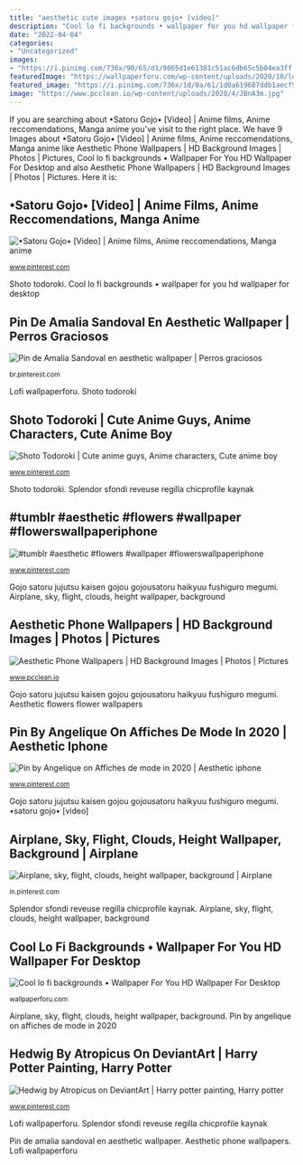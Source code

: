 ```yaml
---
title: "aesthetic cute images •satoru gojo• [video]"
description: "Cool lo fi backgrounds • wallpaper for you hd wallpaper for desktop"
date: "2022-04-04"
categories:
- "Uncategorized"
images:
- "https://i.pinimg.com/736x/90/65/d1/9065d1e61381c51ac6db65c5b04ea3ff.jpg"
featuredImage: "https://wallpaperforu.com/wp-content/uploads/2020/10/lofi-anime-wallpaper-20101715493841800x1200.jpg"
featured_image: "https://i.pinimg.com/736x/1d/0a/61/1d0a619687ddb1aecf9f261de17b7ea2.jpg"
image: "https://www.pcclean.io/wp-content/uploads/2020/4/JBnA3m.jpg"
---
```


If you are searching about •Satoru Gojo• [Video] | Anime films, Anime reccomendations, Manga anime you've visit to the right place. We have 9 Images about •Satoru Gojo• [Video] | Anime films, Anime reccomendations, Manga anime like Aesthetic Phone Wallpapers | HD Background Images | Photos | Pictures, Cool lo fi backgrounds • Wallpaper For You HD Wallpaper For Desktop and also Aesthetic Phone Wallpapers | HD Background Images | Photos | Pictures. Here it is:

## •Satoru Gojo• [Video] | Anime Films, Anime Reccomendations, Manga Anime

![•Satoru Gojo• [Video] | Anime films, Anime reccomendations, Manga anime](https://i.pinimg.com/736x/1d/0a/61/1d0a619687ddb1aecf9f261de17b7ea2.jpg "Aesthetic wallpapers background phone books aesthetics backgrounds wallpaperaccess elegant mobile")

<small>www.pinterest.com</small>

Shoto todoroki. Cool lo fi backgrounds • wallpaper for you hd wallpaper for desktop

## Pin De Amalia Sandoval En Aesthetic Wallpaper | Perros Graciosos

![Pin de Amalia Sandoval en aesthetic wallpaper | Perros graciosos](https://i.pinimg.com/736x/43/1e/77/431e774f2a2582136eaf02d14388e11a.jpg "#tumblr #aesthetic #flowers #wallpaper #flowerswallpaperiphone")

<small>br.pinterest.com</small>

Lofi wallpaperforu. Shoto todoroki

## Shoto Todoroki | Cute Anime Guys, Anime Characters, Cute Anime Boy

![Shoto Todoroki | Cute anime guys, Anime characters, Cute anime boy](https://i.pinimg.com/736x/61/ed/68/61ed6873ed1dc40108b1584d890a7428.jpg "Cool lo fi backgrounds • wallpaper for you hd wallpaper for desktop")

<small>www.pinterest.com</small>

Shoto todoroki. Splendor sfondi reveuse regilla chicprofile kaynak

## #tumblr #aesthetic #flowers #wallpaper #flowerswallpaperiphone

![#tumblr #aesthetic #flowers #wallpaper #flowerswallpaperiphone](https://i.pinimg.com/736x/ab/d2/a5/abd2a53749b0b95dbead9618ba7f1438.jpg "Hedwig deviantart potter harry painting aesthetic hogwarts owl neville pink")

<small>www.pinterest.com</small>

Gojo satoru jujutsu kaisen gojou gojousatoru haikyuu fushiguro megumi. Airplane, sky, flight, clouds, height wallpaper, background

## Aesthetic Phone Wallpapers | HD Background Images | Photos | Pictures

![Aesthetic Phone Wallpapers | HD Background Images | Photos | Pictures](https://www.pcclean.io/wp-content/uploads/2020/4/JBnA3m.jpg "•satoru gojo• [video]")

<small>www.pcclean.io</small>

Gojo satoru jujutsu kaisen gojou gojousatoru haikyuu fushiguro megumi. Aesthetic flowers flower wallpapers

## Pin By Angelique On Affiches De Mode In 2020 | Aesthetic Iphone

![Pin by Angelique on Affiches de mode in 2020 | Aesthetic iphone](https://i.pinimg.com/736x/1f/6e/02/1f6e027ef4580c2763b1bd54a21621c1.jpg "Gojo satoru jujutsu kaisen gojou gojousatoru haikyuu fushiguro megumi")

<small>www.pinterest.com</small>

Gojo satoru jujutsu kaisen gojou gojousatoru haikyuu fushiguro megumi. •satoru gojo• [video]

## Airplane, Sky, Flight, Clouds, Height Wallpaper, Background | Airplane

![Airplane, sky, flight, clouds, height wallpaper, background | Airplane](https://i.pinimg.com/736x/90/65/d1/9065d1e61381c51ac6db65c5b04ea3ff.jpg "Aesthetic phone wallpapers")

<small>in.pinterest.com</small>

Splendor sfondi reveuse regilla chicprofile kaynak. Airplane, sky, flight, clouds, height wallpaper, background

## Cool Lo Fi Backgrounds • Wallpaper For You HD Wallpaper For Desktop

![Cool lo fi backgrounds • Wallpaper For You HD Wallpaper For Desktop](https://wallpaperforu.com/wp-content/uploads/2020/10/lofi-anime-wallpaper-20101715493841800x1200.jpg "Pin by angelique on affiches de mode in 2020")

<small>wallpaperforu.com</small>

Airplane, sky, flight, clouds, height wallpaper, background. Pin by angelique on affiches de mode in 2020

## Hedwig By Atropicus On DeviantArt | Harry Potter Painting, Harry Potter

![Hedwig by Atropicus on DeviantArt | Harry potter painting, Harry potter](https://i.pinimg.com/736x/ed/be/42/edbe423c385bd5d680be4a9182e08fb1.jpg "Aesthetic phone wallpapers")

<small>www.pinterest.com</small>

Lofi wallpaperforu. Splendor sfondi reveuse regilla chicprofile kaynak

Pin de amalia sandoval en aesthetic wallpaper. Aesthetic phone wallpapers. Lofi wallpaperforu
